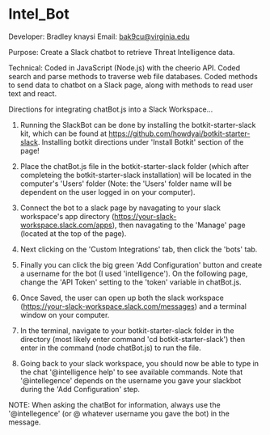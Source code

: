 # Intel_Bot
Developer: Bradley knaysi 
Email: bak9cu@virginia.edu

Purpose: Create a Slack chatbot to retrieve Threat Intelligence data. 

Technical: Coded in JavaScript (Node.js) with the cheerio API. Coded search and parse methods to traverse web file databases. Coded methods to send data to chatbot on a Slack page, along with methods to read user text and react.

Directions for integrating chatBot.js into a Slack Workspace...

1) Running the SlackBot can be done by installing the botkit-starter-slack kit, which can be found at https://github.com/howdyai/botkit-starter-slack. Installing botkit directions under 'Install Botkit' section of the page!

2) Place the chatBot.js file in the botkit-starter-slack folder (which after completeing the botkit-starter-slack installation) will be located in the computer's 'Users' folder (Note: the 'Users' folder name will be dependent on the user logged in on your computer). 

3) Connect the bot to a slack page by navagating to your slack workspace's app directory (https://your-slack-workspace.slack.com/apps), then navagating to the 'Manage' page (located at the top of the page). 

4) Next clicking on the 'Custom Integrations' tab, then click the 'bots' tab. 

5) Finally you can click the big green 'Add Configuration' button and create a username for the bot (I used 'intelligence'). On the following page, change the 'API Token' setting to the 'token' variable in chatBot.js. 

6) Once Saved, the user can open up both the slack workspace (https://your-slack-workspace.slack.com/messages) and a terminal window on your computer. 

7) In the terminal, navigate to your botkit-starter-slack folder in the directory (most likely enter command 'cd botkit-starter-slack') then enter in the command (node chatBot.js) to run the file. 

8) Going back to your slack workspace, you should now be able to type in the chat '@intelligence help' to see available commands. Note that '@intellegence' depends on the username you gave your slackbot during the 'Add Configuration' step.

NOTE: When asking the chatBot for information, always use the '@intellegence' (or @ whatever username you gave the bot) in the message.
